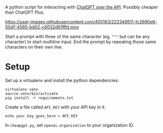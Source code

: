 A python script for interacting with [ChatGPT over the API](https://openai.com/blog/introducing-chatgpt-and-whisper-apis). Possibly cheaper than ChatGPT Plus.

https://user-images.githubusercontent.com/455163/222349511-fc2690e6-00d1-4585-bd02-c6032d61fffd.mov

Start a prompt with three of the same character (eg, `"""` but can be any character) to start multiline input. End the prompt by repeating those same characters on their own line.

# Setup
Set up a virtualenv and install the python dependencies:
```shell
virtualenv venv
source venv/bin/activate
pip install -r requirements.txt
```

Create a file called `API_KEY` with your API key in it.
```shell
echo your_key_goes_here > API_KEY
```

In `cheapgpt.py`, set `openai.organization` to your organization ID.

